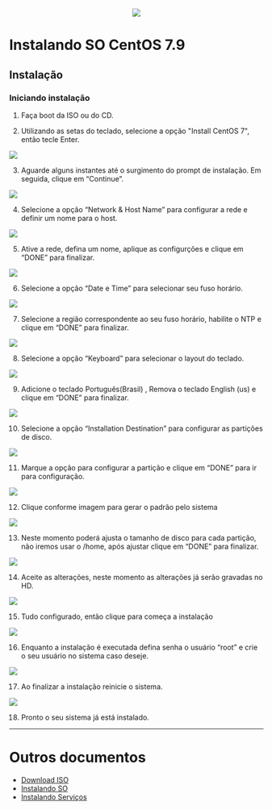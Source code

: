 <h1 align="center">
  <img src="images/oni-logo.png" />
</h1>

# Instalando SO CentOS 7.9

## Instalação
### Iniciando instalação
1. Faça boot da ISO ou do CD.

2. Utilizando as setas do teclado, selecione a opção "Install CentOS 7", então tecle Enter.
<img src="images/01_install_boot.png" />

3. Aguarde alguns instantes até o surgimento do prompt de instalação. Em seguida, clique em “Continue”.
<img src="images/01_install_language.png" />

4. Selecione a opção “Network & Host Name” para configurar a rede e definir um nome para o host.
<img src="images/01_install_opt_network.png" />

5. Ative a rede, defina um nome, aplique as configurções e clique em “DONE” para finalizar.
<img src="images/01_install_network.png" />

6. Selecione a opção “Date e Time” para selecionar seu fuso horário.
<img src="images/01_install_opt_data.png" />

7. Selecione a região correspondente ao seu fuso horário, habilite o NTP e clique em “DONE” para finalizar.
<img src="images/01_install_time.png" />

8. Selecione a opção “Keyboard” para selecionar o layout do teclado.
<img src="images/01_install_keyboard.png" />

9. Adicione o teclado Português(Brasil) , Remova o teclado English (us) e clique em “DONE” para finalizar.
<img src="images/01_install_keyboardsel.png" />

10. Selecione a opção “Installation Destination” para configurar as partições de disco.
<img src="images/01_install_disk.png" />

11. Marque a opção para configurar a partição e clique em “DONE” para ir para configuração.
<img src="images/01_install_diskSel.png" />

12. Clique conforme imagem para gerar o padrão pelo sistema
<img src="images/01_install_diskSel2.png" />

13. Neste momento poderá ajusta o tamanho de disco para cada partição, não iremos usar o /home, após ajustar clique em “DONE” para finalizar.
<img src="images/01_install_diskSel3.png" />

14. Aceite as alterações, neste momento as alterações já serão gravadas no HD.
<img src="images/01_install_diskSel4.png" />

15. Tudo configurado, então clique para começa a instalação
<img src="images/01_install_so.png" />

16. Enquanto a instalação é executada defina senha o usuário “root” e crie o seu usuário no sistema caso deseje.
<img src="images/01_install_user.png" />

17. Ao finalizar a instalação reinicie o sistema.
<img src="images/01_install_reboot.png" />

18. Pronto o seu sistema já está instalado.
___
# Outros documentos
- [Download ISO](README.md)
- [Instalando SO](01INSTALLSO.md)
- [Instalando Serviços](02INSTALLBD.md)

